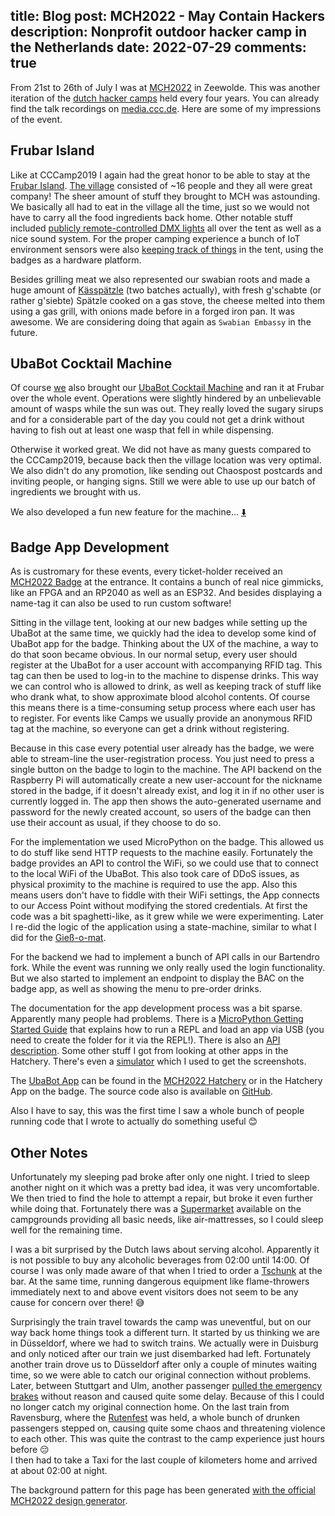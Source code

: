 title: Blog
post: MCH2022 - May Contain Hackers
description: Nonprofit outdoor hacker camp in the Netherlands
date: 2022-07-29
comments: true
---

<style>
    body {
        background-image: url("/img/mch_pattern.png");
        background-repeat: repeat;
    }

    #content {
        margin-top: 20px;
        padding-left: 20px;
        padding-right: 20px;
        border-width: 2px;
        border-style: solid;
        border-radius: 10px;
        border-color: #32CD32;
    }

    #footer {
        width: fit-content;
        margin: auto;
        margin-top: 10px;
        padding-top: 5px;
        padding-left: 20px;
        padding-right: 20px;
        border-radius: 5px;
    }

    #content, #footer {
        background-color: #FFFFFF;
    }

    @media (prefers-color-scheme: dark) {
        #content, #footer {
            background-color: #111111;
        }
    }
</style>

<!-- ---------------------------------------------------------------------- -->

From 21st to 26th of July I was at [MCH2022](https://mch2022.org) in Zeewolde.
This was another iteration of the [dutch hacker camps](https://en.wikipedia.org/wiki/Quadrennial_Dutch_hacker_convention) held every four years.
You can already find the talk recordings on [media.ccc.de](https://media.ccc.de/c/MCH2022).
Here are some of my impressions of the event.

<!--%
lightgallery([
    [ "img/mch_drone.jpg", "Copyright 2022 by EleRas. Used with permission." ],
    [ "img/mch_top_1.jpg", "Copyright 2022 by Roo. Used with permission." ],
    [ "img/mch_top_2.jpg", "Copyright 2022 by Roo. Used with permission." ],
    [ "img/mch_night_1.jpg", "Copyright 2022 by EleRas. Used with permission." ],
    [ "img/mch_night_2.jpg", "Copyright 2022 by EleRas. Used with permission." ],
    [ "img/mch_night_3.jpg", "Copyright 2022 by EleRas. Used with permission." ],
    [ "img/mch_art.jpg", "Copyright 2022 by Roo. Used with permission." ],
    [ "img/mch_bat_signal.jpg", "Copyright 2022 by EleRas. Used with permission." ],
    [ "img/mch_crystals_1.jpg", "Copyright 2022 by EleRas. Used with permission." ],
    [ "img/mch_crystals_2.jpg", "Copyright 2022 by Roo. Used with permission." ],
    [ "img/mch_stage.jpg", "Copyright 2022 by EleRas. Used with permission." ],
    [ "img/mch_tents.jpg", "Copyright 2022 by EleRas. Used with permission." ],
    [ "img/mch_datenklo.jpg", "Copyright 2022 by hAcky. Used with permission." ],
    [ "img/mch_feldtelefon.jpg", "Copyright 2022 by hAcky. Used with permission." ],
    [ "img/mch_pozilei.jpg", "Copyright 2022 by hAcky. Used with permission." ],
    [ "img/mch_sauna.jpg", "Copyright 2022 by hAcky. Used with permission." ],
    [ "img/mch_ring_of_fire.jpg", "Copyright 2022 by Bluemaex. Used with permission." ],
    [ "img/mch_tents_night.jpg", "Copyright 2022 by Bluemaex. Used with permission." ],
    [ "img/mch_text_1.jpg", "Copyright 2022 by EleRas. Used with permission." ],
    [ "img/mch_text_2.jpg", "Copyright 2022 by EleRas. Used with permission." ],
    [ "img/mch_text_3.jpg", "Copyright 2022 by EleRas. Used with permission." ],
    [ "img/mch_text_4.jpg", "Copyright 2022 by EleRas. Used with permission." ],
    [ "img/mch_text_5.jpg", "Copyright 2022 by Roo. Used with permission." ],
    [ "img/mch_lamp_1.jpg", "Copyright 2022 by EleRas. Used with permission." ],
    [ "img/mch_lamp_2.jpg", "Copyright 2022 by EleRas. Used with permission." ],
    [ "img/mch_lamp_3.jpg", "Copyright 2022 by Roo. Used with permission." ],
])
%-->

## Frubar Island

Like at CCCamp2019 I again had the great honor to be able to stay at the [Frubar Island](http://frubar.net). [The village](https://wiki.mch2022.org/Village:Frubar) consisted of ~16 people and they all were great company!
The sheer amount of stuff they brought to MCH was astounding.
We basically all had to eat in the village all the time, just so we would not have to carry all the food ingredients back home.
Other notable stuff included [publicly remote-controlled DMX lights](http://lights.fru.bar) all over the tent as well as a nice sound system.
For the proper camping experience a bunch of IoT environment sensors were also [keeping track of things](http://dashboard.fru.bar/dashboard/view?id=1) in the tent, using the badges as a hardware platform.

<!--%
lightgallery([
    [ "img/mch_frubar_night.jpg", "Copyright 2022 by EleRas. Used with permission." ],
    [ "img/mch_frubar_rm.jpg", "Copyright 2022 by DrScream. Used with permission." ],
    [ "img/mch_badge_sensor.jpg", "Copyright 2022 by EleRas. Used with permission." ],
    [ "img/mch_frubar_grill_1.jpg", "Copyright 2022 by EleRas. Used with permission." ],
    [ "img/mch_frubar_grill_2.jpg", "Copyright 2022 by EleRas. Used with permission." ],
])
%-->

Besides grilling meat we also represented our swabian roots and made a huge amount of [Kässpätzle](https://en.wikipedia.org/wiki/K%C3%A4sesp%C3%A4tzle) (two batches actually), with fresh g'schabte (or rather g'siebte) Spätzle cooked on a gas stove, the cheese melted into them using a gas grill, with onions made before in a forged iron pan.
It was awesome.
We are considering doing that again as `Swabian Embassy` in the future.

<!--%
lightgallery([
    [ "img/mch_food_1.jpg", "Copyright 2022 by Bluemaex. Used with permission." ],
    [ "img/mch_food_4.jpg", "Copyright 2022 by Bluemaex. Used with permission." ],
    [ "img/mch_food_2.jpg", "Copyright 2022 by Bluemaex. Used with permission." ],
    [ "img/mch_food_3.jpg", "Copyright 2022 by Bluemaex. Used with permission." ],
])
%-->

## UbaBot Cocktail Machine

Of course [we](http://drinkrobotics.de) also brought our [UbaBot Cocktail Machine](https://www.xythobuz.de/drinkrobotics.html) and ran it at Frubar over the whole event.
Operations were slightly hindered by an unbelievable amount of wasps while the sun was out.
They really loved the sugary sirups and for a considerable part of the day you could not get a drink without having to fish out at least one wasp that fell in while dispensing.

Otherwise it worked great.
We did not have as many guests compared to the CCCamp2019, because back then the village location was very optimal.
We also didn't do any promotion, like sending out Chaospost postcards and inviting people, or hanging signs.
Still we were able to use up our batch of ingredients we brought with us.

We also developed a fun new feature for the machine... [⬇️](2022_07_29_MCH2022.html#app)

<!--%
lightgallery([
    [ "img/mch_ubabot_3.jpg", "UbaBot on MCH2022, front." ],
    [ "img/mch_ubabot_4.jpg", "UbaBot on MCH2022, back." ],
    [ "img/mch_ubabot_1.jpg", "Copyright 2022 by EleRas. Used with permission." ],
    [ "img/mch_ubabot_2.jpg", "Copyright 2022 by EleRas. Used with permission." ],
])
%-->

## Badge App Development
<a class="anchor" name="app"></a>

As is custromary for these events, every ticket-holder received an [MCH2022 Badge](https://badge.team/docs/badges/mch2022/) at the entrance.
It contains a bunch of real nice gimmicks, like an FPGA and an RP2040 as well as an ESP32.
And besides displaying a name-tag it can also be used to run custom software!

<!--%
lightgallery([
    [ "img/mch_badge_name.jpg", "MCH2022 Badge running name app" ],
])
%-->

Sitting in the village tent, looking at our new badges while setting up the UbaBot at the same time, we quickly had the idea to develop some kind of UbaBot app for the badge.
Thinking about the UX of the machine, a way to do that soon became obvious.
In our normal setup, every user should register at the UbaBot for a user account with accompanying RFID tag.
This tag can then be used to log-in to the machine to dispense drinks.
This way we can control who is allowed to drink, as well as keeping track of stuff like who drank what, to show approximate blood alcohol contents.
Of course this means there is a time-consuming setup process where each user has to register.
For events like Camps we usually provide an anonymous RFID tag at the machine, so everyone can get a drink without registering.

Because in this case every potential user already has the badge, we were able to stream-line the user-registration process.
You just need to press a single button on the badge to login to the machine.
The API backend on the Raspberry Pi will automatically create a new user-account for the nickname stored in the badge, if it doesn't already exist, and log it in if no other user is currently logged in.
The app then shows the auto-generated username and password for the newly created account, so users of the badge can then use their account as usual, if they choose to do so.

For the implementation we used MicroPython on the badge.
This allowed us to do stuff like send HTTP requests to the machine easily.
Fortunately the badge provides an API to control the WiFi, so we could use that to connect to the local WiFi of the UbaBot.
This also took care of DDoS issues, as physical proximity to the machine is required to use the app.
Also this means users don't have to fiddle with their WiFi settings, the App connects to our Access Point without modifying the stored credentials.
At first the code was a bit spaghetti-like, as it grew while we were experimenting.
Later I re-did the logic of the application using a state-machine, similar to what I did for the [Gieß-o-mat](giessomat.html).

For the backend we had to implement a bunch of API calls in our Bartendro fork.
While the event was running we only really used the login functionality.
But we also started to implement an endpoint to display the BAC on the badge app, as well as showing the menu to pre-order drinks.

The documentation for the app development process was a bit sparse.
Apparently many people had problems.
There is a [MicroPython Getting Started Guide](https://badge.team/docs/badges/mch2022/software-development/micropython/introduction/) that explains how to run a REPL and load an app via USB (you need to create the folder for it via the REPL!).
There is also an [API description](https://badge.team/docs/esp32-platform-firmware/esp32-app-development/api-reference/#badgeteam-platform-apis).
Some other stuff I got from looking at other apps in the Hatchery.
There's even a [simulator](https://wokwi.com/projects/335445228923126356) which I used to get the screenshots.

The [UbaBot App](https://mch2022.badge.team/projects/ubabot) can be found in the [MCH2022 Hatchery](https://mch2022.badge.team/) or in the Hatchery App on the badge.
The source code also is available on [GitHub](https://github.com/drinkrobotics/ubabot-mch2022).

<!--%
lightgallery([
    [ "img/mch_app_1.png", "WiFi connection screen of UbaBot app" ],
    [ "img/mch_app_2.png", "Login screen of UbaBot app" ],
    [ "img/mch_app_3.png", "Login screen of UbaBot app" ],
    [ "img/mch_app_4.png", "Status screen of UbaBot app" ],
])
%-->

Also I have to say, this was the first time I saw a whole bunch of people running code that I wrote to actually do something useful 😊

## Other Notes

Unfortunately my sleeping pad broke after only one night.
I tried to sleep another night on it which was a pretty bad idea, it was very uncomfortable.
We then tried to find the hole to attempt a repair, but broke it even further while doing that.
Fortunately there was a [Supermarket](https://wiki.mch2022.org/Supermarket) available on the campgrounds providing all basic needs, like air-mattresses, so I could sleep well for the remaining time.

I was a bit surprised by the Dutch laws about serving alcohol.
Apparently it is not possible to buy any alcoholic beverages from 02:00 until 14:00.
Of course I was only made aware of that when I tried to order a [Tschunk](https://entropia.de/Tschunk) at the bar. At the same time, running dangerous equipment like flame-throwers immediately next to and above event visitors does not seem to be any cause for concern over there! 😅

Surprisingly the train travel towards the camp was uneventful, but on our way back home things took a different turn.
It started by us thinking we are in Düsseldorf, where we had to switch trains.
We actually were in Duisburg and only noticed after our train we just disembarked had left.
Fortunately another train drove us to Düsseldorf after only a couple of minutes waiting time, so we were able to catch our original connection without problems.
Later, between Stuttgart and Ulm, another passenger [pulled the emergency brakes](https://www.presseportal.de/blaulicht/pm/116091/5282567) without reason and caused quite some delay.
Because of this I could no longer catch my original connection home.
On the last train from Ravensburg, where the [Rutenfest](https://www.rutenfest.com/) was held, a whole bunch of drunken passengers stepped on, causing quite some chaos and threatening violence to each other.
This was quite the contrast to the camp experience just hours before 😔<br>
I then had to take a Taxi for the last couple of kilometers home and arrived at about 02:00 at night.

<!--%
lightgallery([
    [ "img/mch_seat.jpg", "Copyright 2022 by EleRas. Used with permission." ],
])
%-->

<span class="listdesc">The background pattern for this page has been generated [with the official MCH2022 design generator](https://mch2022.org/design/).</span>
